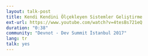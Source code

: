 ```yaml
---
layout: talk-post
title: Kendi Kendini Ölçekleyen Sistemler Geliştirme
ext-url: https://www.youtube.com/watch?v=4tesBs721eQ
duration: "0:38"
community: "Devnot - Dev Summit İstanbul 2017"
lang: tr
talk: yes 
---
```

